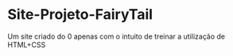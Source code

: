 # Site-Projeto-FairyTail
Um site criado do 0 apenas com o intuito de treinar a utilização de HTML+CSS
